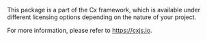 This package is a part of the Cx framework, which is available under 
different licensing options depending on the nature of your project.

For more information, please refer to https://cxjs.io.



